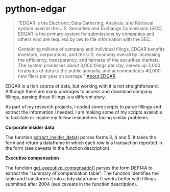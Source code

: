 # python-edgar #

> "EDGAR is the Electronic Data Gathering, Analysis, and Retrieval system used at the U.S. Securities and Exchange Commission (SEC). EDGAR is the primary system for submissions by companies and others who are required by law to file information with the SEC.  
>
> Containing millions of company and individual filings, EDGAR benefits investors, corporations, and the U.S. economy overall by increasing the efficiency, transparency, and fairness of the securities markets. The system processes about 3,000 filings per day, serves up 3,000 terabytes of data to the public annually, and accommodates 40,000 new filers per year on average." [About EDGAR](https://www.sec.gov/edgar/about)

EDGAR is a rich source of data, but working with it is not straightforward. Although there are many packages to access and download company fillings, parsing these fillings is a different story.  
  
As part of my research projects, I coded some scripts to parse fillings and extract the information I needed. I am making some of my scripts available to facilitate or inspire my fellow researchers facing similar problems.

**Corporate insider data**  

The function [extract_insider_data()](https://github.com/rsljr/python-edgar/blob/master/insider_trading.ipynb) parses forms 3, 4 and 5. It takes the form and return a dataframe in which each row is a transaction reported in the form (see caveats in the function description).  

**Executive compensation**

The function [get_executive_compensatio()](https://github.com/rsljr/python-edgar/blob/master/get_exectuvive_compensation.ipynb) parses the form DEF14A to extract the "summary of compensation table". The function identifies the table and transforms it into a tidy dataframe. It works better with fillings submitted after 2004 (see caveats in the function description).  
